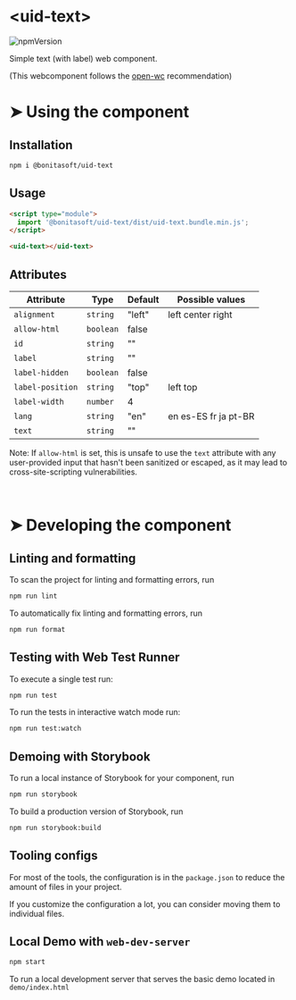 # \<uid-text>
![npmVersion](https://img.shields.io/npm/v/@bonitasoft/uid-text?color=blue&style=plastic)

Simple text (with label) web component.

(This webcomponent follows the [open-wc](https://github.com/open-wc/open-wc) recommendation)

# ➤ Using the component

## Installation

```bash
npm i @bonitasoft/uid-text
```

## Usage

```html
<script type="module">
  import '@bonitasoft/uid-text/dist/uid-text.bundle.min.js';
</script>

<uid-text></uid-text>
```

## Attributes

| Attribute        | Type      | Default | Possible values    |
|------------------|-----------|---------|--------------------|
| `alignment`      | `string`  | "left"  | left center right  |
| `allow-html`     | `boolean` | false   |                    |
| `id`             | `string`  | ""      |                    |
| `label`          | `string`  | ""      |                    |
| `label-hidden`   | `boolean` | false   |                    |
| `label-position` | `string`  | "top"   | left top           |
| `label-width`    | `number`  | 4       |                    |
| `lang`           | `string`  | "en"    |en es-ES fr ja pt-BR|
| `text`           | `string`  | ""      |                    |

Note: If `allow-html` is set, this is unsafe to use the `text` attribute with any user-provided input that hasn't been
sanitized or escaped, as it may lead to cross-site-scripting vulnerabilities.

<br>

# ➤ Developing the component

## Linting and formatting

To scan the project for linting and formatting errors, run

```bash
npm run lint
```

To automatically fix linting and formatting errors, run

```bash
npm run format
```

## Testing with Web Test Runner

To execute a single test run:

```bash
npm run test
```

To run the tests in interactive watch mode run:

```bash
npm run test:watch
```

## Demoing with Storybook

To run a local instance of Storybook for your component, run

```bash
npm run storybook
```

To build a production version of Storybook, run

```bash
npm run storybook:build
```


## Tooling configs

For most of the tools, the configuration is in the `package.json` to reduce the amount of files in your project.

If you customize the configuration a lot, you can consider moving them to individual files.

## Local Demo with `web-dev-server`

```bash
npm start
```

To run a local development server that serves the basic demo located in `demo/index.html`

